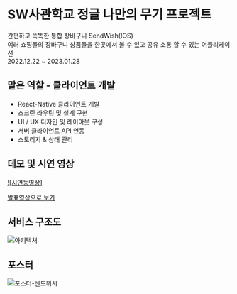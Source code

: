 # SW사관학교 정글 나만의 무기 프로젝트

간편하고 똑똑한 통합 장바구니 SendWish(IOS)<br>
여러 쇼핑몰의 장바구니 상품들을 한곳에서 볼 수 있고 공유 소통 할 수 있는 어플리케이션
<br>
2022.12.22 ~ 2023.01.28

## 맡은 역할 - 클라이언트 개발
- React-Native 클라이언트 개발
- 스크린 라우팅 및 설계 구현
- UI / UX 디자인 및 레이아웃 구성
- 서버 클라이언트 API 연동
- 스토리지 & 상태 관리

## 데모 및 시연 영상
[![시연동영상]](https://user-images.githubusercontent.com/96214306/215988388-8cd30df1-07b9-41d4-8fba-0d9aa4584e4c.mp4)

[발표영상으로 보기](https://youtu.be/iwOKAPlsYRA)

## 서비스 구조도
![아키텍처](https://user-images.githubusercontent.com/109953972/216027669-18b56586-cc66-42ff-abe8-d01272792b61.png)


## 포스터
![포스터-센드위시](https://user-images.githubusercontent.com/109953972/216086942-6d0dee2b-2ba8-49e0-b682-c7a80b4e5360.jpeg)
